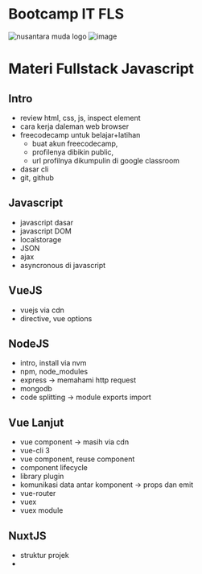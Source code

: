 # Bootcamp IT FLS

![nusantara muda logo](https://user-images.githubusercontent.com/21119252/47293714-16dd1b00-d635-11e8-84db-9abf429a0c68.png)
![image](https://user-images.githubusercontent.com/21119252/41821836-c2787e10-7810-11e8-8d2a-cc829bea4ae3.png)

# Materi Fullstack Javascript
## Intro
- review html, css, js, inspect element
- cara kerja daleman web browser
- freecodecamp untuk belajar+latihan
  - buat akun freecodecamp,
  - profilenya dibikin public,
  - url profilnya dikumpulin di google classroom
- dasar cli
- git, github

## Javascript
- javascript dasar
- javascript DOM
- localstorage
- JSON
- ajax
- asyncronous di javascript

## VueJS
- vuejs via cdn
- directive, vue options

## NodeJS
- intro, install via nvm
- npm, node_modules
- express → memahami http request
- mongodb
- code splitting → module exports import

## Vue Lanjut
- vue component → masih via cdn
- vue-cli 3
- vue component, reuse component
- component lifecycle
- library plugin
- komunikasi data antar komponent → props dan emit
- vue-router
- vuex
- vuex module

## NuxtJS
- struktur projek
-
